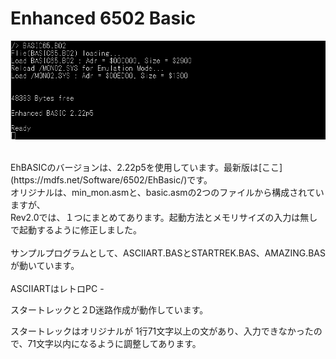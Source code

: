 # Enhanced 6502 Basic<BR>

![](../photo/autoreload.png)

<BR>
EhBASICのバージョンは、2.22p5を使用しています。最新版は[ここ](https://mdfs.net/Software/6502/EhBasic/)です。<br>
オリジナルは、min_mon.asmと、basic.asmの2つのファイルから構成されていますが、<br>
Rev2.0では、１つにまとめてあります。起動方法とメモリサイズの入力は無しで起動するように修正しました。<BR>
<br>
サンプルプログラムとして、ASCIIART.BASとSTARTREK.BAS、AMAZING.BASが動いています。<BR><BR>
ASCIIARTはレトロPC
- 



スタートレックと２D迷路作成が動作しています。

スタートレックはオリジナルが
1行71文字以上の文があり、入力できなかったので、71文字以内になるように調整してあります。
